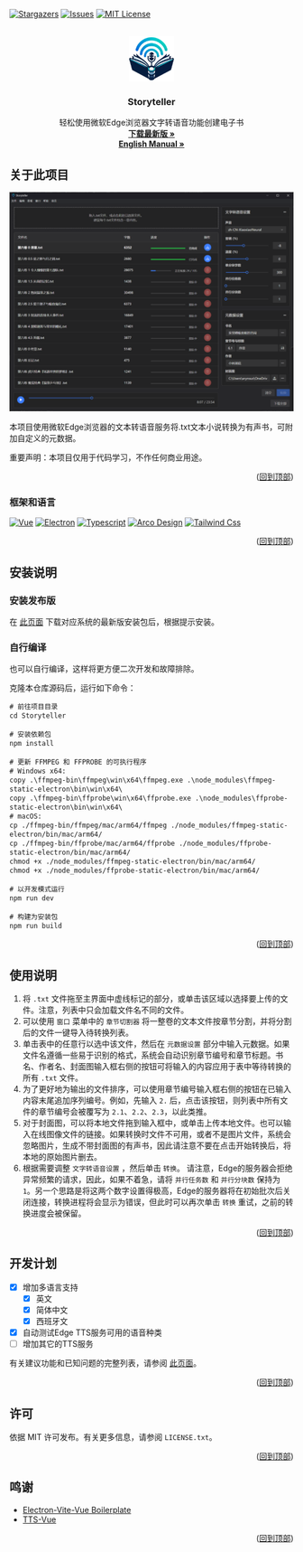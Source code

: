 <a name="readme-top"></a>

[![Stargazers][stars-shield]][stars-url]
[![Issues][issues-shield]][issues-url]
[![MIT License][license-shield]][license-url]

<!-- PROJECT LOGO -->
<br />
<div align="center">
  <a href="https://github.com/arynsus/Storyteller">
    <img src="./public/favicon.png" alt="Logo" width="80" height="80">
  </a>

  <h3 align="center">Storyteller</h3>

  <p align="center">
    轻松使用微软Edge浏览器文字转语音功能创建电子书
    <br />
    <a href="https://github.com/arynsus/Storyteller/releases"><strong>下载最新版 »</strong></a>
    <br />
    <a href="https://github.com/arynsus/Storyteller/blob/master/README.md"><strong>English Manual »</strong></a>
    <br />

  </p>
</div>


<!-- ABOUT THE PROJECT -->
## 关于此项目

![Product Name Screen Shot][product-screenshot]

本项目使用微软Edge浏览器的文本转语音服务将.txt文本小说转换为有声书，可附加自定义的元数据。

重要声明：本项目仅用于代码学习，不作任何商业用途。

<p align="right">(<a href="#readme-top">回到顶部</a>)</p>

### 框架和语言

[![Vue][Vue.js]][Vue-url]
[![Electron][Electron.js]][Electron-url]
[![Typescript][Typescript]][Typescript-url]
[![Arco Design][Arco]][Arco-url]
[![Tailwind Css][Tailwind]][Tailwind-url]

<p align="right">(<a href="#readme-top">回到顶部</a>)</p>

<!-- GETTING STARTED -->
## 安装说明

### 安装发布版

在 [此页面](https://github.com/arynsus/Storyteller/releases) 下载对应系统的最新版安装包后，根据提示安装。

### 自行编译

也可以自行编译，这样将更方便二次开发和故障排除。

克隆本仓库源码后，运行如下命令：

```
# 前往项目目录
cd Storyteller

# 安装依赖包
npm install

# 更新 FFMPEG 和 FFPROBE 的可执行程序
# Windows x64:
copy .\ffmpeg-bin\ffmpeg\win\x64\ffmpeg.exe .\node_modules\ffmpeg-static-electron\bin\win\x64\
copy .\ffmpeg-bin\ffprobe\win\x64\ffprobe.exe .\node_modules\ffprobe-static-electron\bin\win\x64\
# macOS:
cp ./ffmpeg-bin/ffmpeg/mac/arm64/ffmpeg ./node_modules/ffmpeg-static-electron/bin/mac/arm64/
cp ./ffmpeg-bin/ffprobe/mac/arm64/ffprobe ./node_modules/ffprobe-static-electron/bin/mac/arm64/
chmod +x ./node_modules/ffmpeg-static-electron/bin/mac/arm64/
chmod +x ./node_modules/ffprobe-static-electron/bin/mac/arm64/

# 以开发模式运行
npm run dev

# 构建为安装包
npm run build
```

<p align="right">(<a href="#readme-top">回到顶部</a>)</p>



<!-- USAGE EXAMPLES -->
## 使用说明
1. 将 `.txt` 文件拖至主界面中虚线标记的部分，或单击该区域以选择要上传的文件。注意，列表中只会加载文件名不同的文件。
2. 可以使用 `窗口` 菜单中的 `章节切割器` 将一整卷的文本文件按章节分割，并将分割后的文件一键导入待转换列表。
3. 单击表中的任意行以选中该文件，然后在 `元数据设置` 部分中输入元数据。如果文件名遵循一些易于识别的格式，系统会自动识别章节编号和章节标题。书名、作者名、封面图输入框右侧的按钮可将输入的内容应用于表中等待转换的所有 `.txt` 文件。
4. 为了更好地为输出的文件排序，可以使用章节编号输入框右侧的按钮在已输入内容末尾追加序列编号。例如，先输入 `2.` 后，点击该按钮，则列表中所有文件的章节编号会被覆写为 `2.1`、`2.2`、`2.3`，以此类推。
5. 对于封面图，可以将本地文件拖到输入框中，或单击上传本地文件。也可以输入在线图像文件的链接。如果转换时文件不可用，或者不是图片文件，系统会忽略图片，生成不带封面图的有声书，因此请注意不要在点击开始转换后，将本地的原始图片删去。
6. 根据需要调整 `文字转语音设置` ，然后单击 `转换`。 请注意，Edge的服务器会拒绝异常频繁的请求，因此，如果不着急，请将 `并行任务数` 和 `并行分块数` 保持为 `1`。另一个思路是将这两个数字设置得极高，Edge的服务器将在初始批次后关闭连接，转换进程将会显示为错误，但此时可以再次单击 `转换` 重试，之前的转换进度会被保留。

<p align="right">(<a href="#readme-top">回到顶部</a>)</p>


<!-- ROADMAP -->
## 开发计划

- [x] 增加多语言支持
  - [x] 英文
  - [x] 简体中文
  - [x] 西班牙文
- [x] 自动测试Edge TTS服务可用的语音种类
- [ ] 增加其它的TTS服务

有关建议功能和已知问题的完整列表，请参阅 [此页面](https://github.com/arynsus/Storyteller/issues)。

<p align="right">(<a href="#readme-top">回到顶部</a>)</p>


<!-- LICENSE -->
## 许可

依据 MIT 许可发布。有关更多信息，请参阅 `LICENSE.txt`。

<p align="right">(<a href="#readme-top">回到顶部</a>)</p>


<!-- ACKNOWLEDGMENTS -->
## 鸣谢

* [Electron-Vite-Vue Boilerplate](https://github.com/electron-vite/electron-vite-vue)
* [TTS-Vue](https://github.com/LokerL/tts-vue)

<p align="right">(<a href="#readme-top">回到顶部</a>)</p>



<!-- MARKDOWN LINKS & IMAGES -->
<!-- https://www.markdownguide.org/basic-syntax/#reference-style-links -->
[stars-shield]: https://img.shields.io/github/stars/arynsus/Storyteller?style=for-the-badge
[stars-url]: https://github.com/arynsus/Storyteller/stargazers
[issues-shield]: https://img.shields.io/github/issues/arynsus/Storyteller?style=for-the-badge
[issues-url]: https://github.com/arynsus/Storyteller/issues
[license-shield]: https://img.shields.io/github/license/arynsus/Storyteller?style=for-the-badge
[license-url]: https://github.com/arynsus/Storyteller/blob/master/LICENSE.txt

[product-screenshot]: ./screenshot.zh-cn.png
[Vue.js]: https://img.shields.io/badge/Vue.js-35495E?style=for-the-badge&logo=vuedotjs&logoColor=4FC08D
[Vue-url]: https://electronjs.org/
[Electron.js]: https://img.shields.io/badge/Electron-JS-47848D?style=for-the-badge&logo=electron&logoColor=white
[Electron-url]: https://vuejs.org/
[Typescript]: https://img.shields.io/badge/TypeScript-3178C6?style=for-the-badge&logo=typescript&logoColor=white
[Typescript-url]: https://www.typescriptlang.org/
[Arco]: https://img.shields.io/badge/Arco%20Design-00A6FF?style=for-the-badge
[Arco-url]: https://arco.design/
[Tailwind]: https://img.shields.io/badge/Tailwind%20CSS-38B2AC?style=for-the-badge&logo=tailwindcss&logoColor=white
[Tailwind-url]: https://tailwindcss.com/